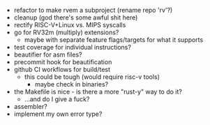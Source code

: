 * refactor to make rvem a subproject (rename repo 'rv'?)
* cleanup (god there's some awful shit here)
* rectify RISC-V+Linux vs. MIPS syscalls
* go for RV32m (multiply) extensions?
  * maybe with separate feature flags/targets for what it supports
* test coverage for individual instructions?
* beautifier for asm files?
* precommit hook for beautification
* github CI workflows for build/test
  * this could be tough (would require risc-v tools)
    * maybe check in binaries?
* the Makefile is nice - is there a more "rust-y" way to do it?
  * ...and do I give a fuck?
* assembler?
* implement my own error type?
